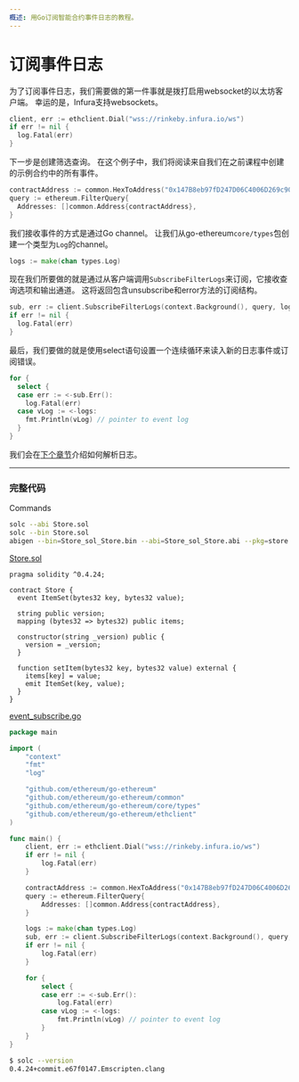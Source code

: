 ```yaml
---
概述: 用Go订阅智能合约事件日志的教程。
---
```


# 订阅事件日志

为了订阅事件日志，我们需要做的第一件事就是拨打启用websocket的以太坊客户端。 幸运的是，Infura支持websockets。

```go
client, err := ethclient.Dial("wss://rinkeby.infura.io/ws")
if err != nil {
  log.Fatal(err)
}
```

下一步是创建筛选查询。 在这个例子中，我们将阅读来自我们在之前课程中创建的示例合约中的所有事件。

```go
contractAddress := common.HexToAddress("0x147B8eb97fD247D06C4006D269c90C1908Fb5D54")
query := ethereum.FilterQuery{
  Addresses: []common.Address{contractAddress},
}
```

我们接收事件的方式是通过Go channel。 让我们从go-ethereum`core/types`包创建一个类型为`Log`的channel。

```go
logs := make(chan types.Log)
```

现在我们所要做的就是通过从客户端调用`SubscribeFilterLogs`来订阅，它接收查询选项和输出通道。 这将返回包含unsubscribe和error方法的订阅结构。


```go
sub, err := client.SubscribeFilterLogs(context.Background(), query, logs)
if err != nil {
  log.Fatal(err)
}
```

最后，我们要做的就是使用select语句设置一个连续循环来读入新的日志事件或订阅错误。

```go
for {
  select {
  case err := <-sub.Err():
    log.Fatal(err)
  case vLog := <-logs:
    fmt.Println(vLog) // pointer to event log
  }
}
```

我们会在[下个章节](../event-read)介绍如何解析日志。

---

### 完整代码

Commands

```bash
solc --abi Store.sol
solc --bin Store.sol
abigen --bin=Store_sol_Store.bin --abi=Store_sol_Store.abi --pkg=store --out=Store.go
```

[Store.sol](https://github.com/mhxw/ethereum-development-with-go-book/blob/main/code/contracts/Store.sol)

```solidity
pragma solidity ^0.4.24;

contract Store {
  event ItemSet(bytes32 key, bytes32 value);

  string public version;
  mapping (bytes32 => bytes32) public items;

  constructor(string _version) public {
    version = _version;
  }

  function setItem(bytes32 key, bytes32 value) external {
    items[key] = value;
    emit ItemSet(key, value);
  }
}
```

[event_subscribe.go](https://github.com/mhxw/ethereum-development-with-go-book/blob/main/code/event_subscribe.go)

```go
package main

import (
	"context"
	"fmt"
	"log"

	"github.com/ethereum/go-ethereum"
	"github.com/ethereum/go-ethereum/common"
	"github.com/ethereum/go-ethereum/core/types"
	"github.com/ethereum/go-ethereum/ethclient"
)

func main() {
	client, err := ethclient.Dial("wss://rinkeby.infura.io/ws")
	if err != nil {
		log.Fatal(err)
	}

	contractAddress := common.HexToAddress("0x147B8eb97fD247D06C4006D269c90C1908Fb5D54")
	query := ethereum.FilterQuery{
		Addresses: []common.Address{contractAddress},
	}

	logs := make(chan types.Log)
	sub, err := client.SubscribeFilterLogs(context.Background(), query, logs)
	if err != nil {
		log.Fatal(err)
	}

	for {
		select {
		case err := <-sub.Err():
			log.Fatal(err)
		case vLog := <-logs:
			fmt.Println(vLog) // pointer to event log
		}
	}
}
```

```bash
$ solc --version
0.4.24+commit.e67f0147.Emscripten.clang
```
